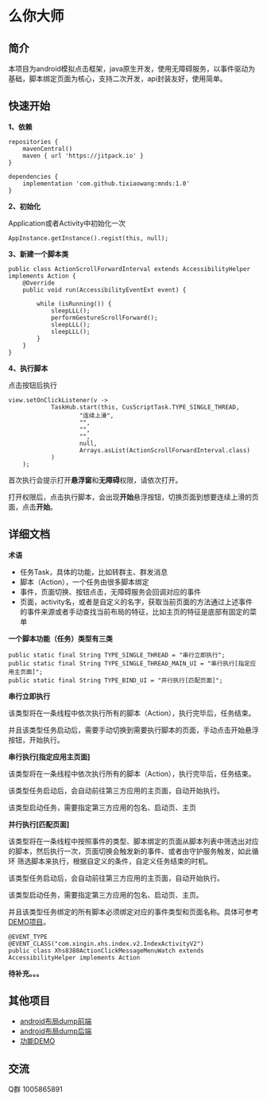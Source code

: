 # 么你大师
##  简介
本项目为android模拟点击框架，java原生开发，使用无障碍服务，以事件驱动为基础，脚本绑定页面为核心，支持二次开发，api封装友好，使用简单。
##  快速开始

**1、依赖**

```
repositories {
    mavenCentral()
    maven { url 'https://jitpack.io' }
}
```
```
dependencies {
    implementation 'com.github.tixiaowang:mnds:1.0'
}
```

**2、初始化**

Application或者Activity中初始化一次

    AppInstance.getInstance().regist(this, null);

**3、新建一个脚本类**

    public class ActionScrollForwardInterval extends AccessibilityHelper implements Action {
        @Override
        public void run(AccessibilityEventExt event) {
    
            while (isRunning()) {
                sleepLLL();
                performGestureScrollForward();
                sleepLLL();
                sleepLLL();
            }
        }
    }

**4、执行脚本**

点击按钮后执行

    view.setOnClickListener(v ->
                TaskHub.start(this, CusScriptTask.TYPE_SINGLE_THREAD,
                        "连续上滑",
                        "",
                        "",
                        "",
                        null,
                        Arrays.asList(ActionScrollForwardInterval.class)
                )
        );

首次执行会提示打开**悬浮窗**和**无障碍**权限，请依次打开。

打开权限后，点击执行脚本，会出现**开始**悬浮按钮，切换页面到想要连续上滑的页面，点击**开始**。

## 详细文档

**术语**

- 任务Task，具体的功能，比如转群主、群发消息
- 脚本（Action），一个任务由很多脚本绑定
- 事件，页面切换、按钮点击，无障碍服务会回调对应的事件
- 页面，activity名，或者是自定义的名字，获取当前页面的方法通过上述事件的事件来源或者手动查找当前布局的特征，比如主页的特征是底部有固定的菜单

**一个脚本功能（任务）类型有三类**

```
public static final String TYPE_SINGLE_THREAD = "串行立即执行";
public static final String TYPE_SINGLE_THREAD_MAIN_UI = "串行执行[指定应用主页面]";
public static final String TYPE_BIND_UI = "并行执行[匹配页面]";
```

**串行立即执行**

该类型将在一条线程中依次执行所有的脚本（Action），执行完毕后，任务结束。

并且该类型任务启动后，需要手动切换到需要执行脚本的页面，手动点击开始悬浮按钮，开始执行。

**串行执行[指定应用主页面]**

该类型将在一条线程中依次执行所有的脚本（Action），执行完毕后，任务结束。

该类型任务启动后，会自动前往第三方应用的主页面，自动开始执行。

该类型启动任务，需要指定第三方应用的包名、启动页、主页

**并行执行[匹配页面]**

该类型将在一条线程中按照事件的类型、脚本绑定的页面从脚本列表中筛选出对应的脚本，然后执行一次，页面切换会触发新的事件、或者由守护服务触发，如此循环 筛选脚本来执行，根据自定义的条件，自定义任务结束的时机。

该类型任务启动后，会自动前往第三方应用的主页面，自动开始执行。

该类型启动任务，需要指定第三方应用的包名、启动页、主页。

并且该类型任务绑定的所有脚本必须绑定对应的事件类型和页面名称。具体可参考[DEMO项目](https://github.com/tixiaowang/mnds-demo)。

```
@EVENT_TYPE
@EVENT_CLASS("com.xingin.xhs.index.v2.IndexActivityV2")
public class Xhs8380ActionClickMessageMenuWatch extends AccessibilityHelper implements Action
```

**待补充。。。**

## 其他项目

- [android布局dump前端](https://github.com/tixiaowang/AndroidLD-Fe)
- [android布局dump后端](https://github.com/tixiaowang/AndroidLD-Shell)
- [功能DEMO](https://github.com/tixiaowang/mnds-demo)



## 交流 

Q群 1005865891